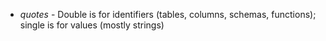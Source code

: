 
- *quotes* - Double is for identifiers (tables, columns, schemas, functions); single is for values (mostly strings)
